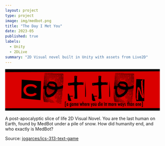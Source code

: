 ```yaml
---
layout: project
type: project
image: img/medbot.png
title: "The Day I Met You"
date: 2023-05
published: true
labels:
  - Unity
  - 2DLive
summary: "2D Visual novel built in Unity with assets from Live2D"
---
```


<img class="img-fluid" src="../img/cotton/cotton-header.png">

A post-apocalyptic slice of life 2D Visual Novel. You are the last human on Earth, found by MedBot under a pile of snow.
How did humanity end, and who exactly is MedBot?

Source: <a href="https://github.com/jogarces/ics-313-text-game"><i class="large github icon "></i>jogarces/ics-313-text-game</a>
